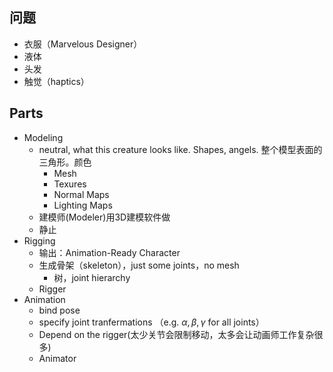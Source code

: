 ## 问题

- 衣服（Marvelous Designer）
- 液体
- 头发
- 触觉（haptics）

## Parts

- Modeling
	- neutral, what this creature looks like. Shapes, angels. 整个模型表面的三角形。颜色
		- Mesh
		- Texures
		- Normal Maps
		- Lighting Maps
	- 建模师(Modeler)用3D建模软件做
	- 静止
- Rigging
	- 输出：Animation-Ready Character
	- 生成骨架（skeleton），just some joints，no mesh
		- 树，joint hierarchy
	- Rigger
- Animation
	- bind pose
	- specify joint tranfermations （e.g. $\alpha ,\beta ,\gamma$ for all joints）
	- Depend on the rigger(太少关节会限制移动，太多会让动画师工作复杂很多)
	- Animator